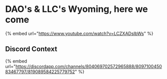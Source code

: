 # DAO's & LLC's Wyoming, here we come

{% embed url="https://www.youtube.com/watch?v=LCZXADsIbWs" %}

## Discord Context

{% embed url="https://discordapp.com/channels/804069702572965888/809710045083467797/819089584225779752" %}



